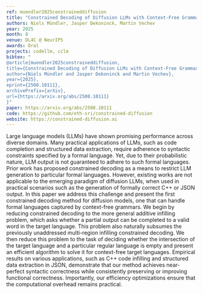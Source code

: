 ```yaml
---
ref: muendler2025constraineddiffusion
title: "Constrained Decoding of Diffusion LLMs with Context-Free Grammars"
authors: Niels Mündler, Jasper Dekoninck, Martin Vechev
year: 2025
month: 8
venue: DL4C @ NeurIPS
awards: Oral
projects: codellm, cclm
bibtex: "
@article{muendler2025constraineddiffusion,
title={Constrained Decoding of Diffusion LLMs with Context-Free Grammars},
author={Niels Mündler and Jasper Dekoninck and Martin Vechev},
year={2025},
eprint={2508.10111},
archivePrefix={arXiv},
url={https://arxiv.org/abs/2508.10111}
}"
paper: https://arxiv.org/abs/2508.10111
code: https://github.com/eth-sri/constrained-diffusion
website: https://constrained-diffusion.ai
---
```


Large language models (LLMs) have shown promising performance across diverse domains. Many practical applications of LLMs, such as code completion and structured data extraction, require adherence to syntactic constraints specified by a formal language. Yet, due to their probabilistic nature, LLM output is not guaranteed to adhere to such formal languages. Prior work has proposed constrained decoding as a means to restrict LLM generation to particular formal languages. However, existing works are not applicable to the emerging paradigm of diffusion LLMs, when used in practical scenarios such as the generation of formally correct C++ or JSON output. In this paper we address this challenge and present the first constrained decoding method for diffusion models, one that can handle formal languages captured by context-free grammars. We begin by reducing constrained decoding to the more general additive infilling problem, which asks whether a partial output can be completed to a valid word in the target language. This problem also naturally subsumes the previously unaddressed multi-region infilling constrained decoding. We then reduce this problem to the task of deciding whether the intersection of the target language and a particular regular language is empty and present an efficient algorithm to solve it for context-free target languages. Empirical results on various applications, such as C++ code infilling and structured data extraction in JSON, demonstrate that our method achieves near-perfect syntactic correctness while consistently preserving or improving functional correctness. Importantly, our efficiency optimizations ensure that the computational overhead remains practical.
